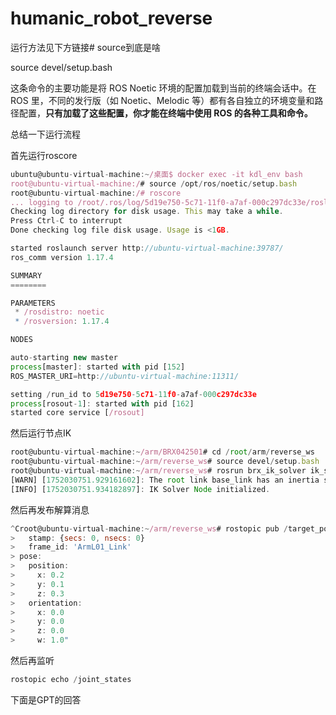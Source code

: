 # humanic_robot_reverse
运行方法见下方链接# source到底是啥

source devel/setup.bash

这条命令的主要功能是将 ROS Noetic 环境的配置加载到当前的终端会话中。在 ROS 里，不同的发行版（如 Noetic、Melodic 等）都有各自独立的环境变量和路径配置，**只有加载了这些配置，你才能在终端中使用 ROS 的各种工具和命令。**

总结一下运行流程

首先运行roscore

```jsx
ubuntu@ubuntu-virtual-machine:~/桌面$ docker exec -it kdl_env bash
root@ubuntu-virtual-machine:/# source /opt/ros/noetic/setup.bash
root@ubuntu-virtual-machine:/# roscore
... logging to /root/.ros/log/5d19e750-5c71-11f0-a7af-000c297dc33e/roslaunch-ubuntu-virtual-machine-144.log
Checking log directory for disk usage. This may take a while.
Press Ctrl-C to interrupt
Done checking log file disk usage. Usage is <1GB.

started roslaunch server http://ubuntu-virtual-machine:39787/
ros_comm version 1.17.4

SUMMARY
========

PARAMETERS
 * /rosdistro: noetic
 * /rosversion: 1.17.4

NODES

auto-starting new master
process[master]: started with pid [152]
ROS_MASTER_URI=http://ubuntu-virtual-machine:11311/

setting /run_id to 5d19e750-5c71-11f0-a7af-000c297dc33e
process[rosout-1]: started with pid [162]
started core service [/rosout]

```

然后运行节点IK

```jsx
root@ubuntu-virtual-machine:~/arm/BRX042501# cd /root/arm/reverse_ws
root@ubuntu-virtual-machine:~/arm/reverse_ws# source devel/setup.bash
root@ubuntu-virtual-machine:~/arm/reverse_ws# rosrun brx_ik_solver ik_solver_node
[WARN] [1752030751.929161602]: The root link base_link has an inertia specified in the URDF, but KDL does not support a root link with an inertia.  As a workaround, you can add an extra dummy link to your URDF.
[INFO] [1752030751.934182897]: IK Solver Node initialized.

```

然后再发布解算消息

```jsx
^Croot@ubuntu-virtual-machine:~/arm/reverse_ws# rostopic pub /target_pose geometry_msgs/PoseStamped -r 10 "header:
>   stamp: {secs: 0, nsecs: 0}
>   frame_id: 'ArmL01_Link'
> pose:
>   position:
>     x: 0.2
>     y: 0.1
>     z: 0.3
>   orientation:
>     x: 0.0
>     y: 0.0
>     z: 0.0
>     w: 1.0"

```

然后再监听

```jsx
rostopic echo /joint_states

```

下面是GPT的回答
